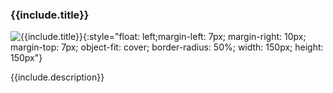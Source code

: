 ### {{include.title}}
![{{include.title}}]({{site.url}}/assets/images/{{include.img}}){:style="float: left;margin-left: 7px; margin-right: 10px; margin-top: 7px; object-fit: cover; border-radius: 50%; width: 150px; height: 150px"}

{{include.description}}
